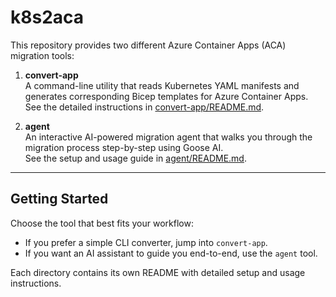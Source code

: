 # k8s2aca

This repository provides two different Azure Container Apps (ACA) migration tools:

1. **convert-app**  
   A command-line utility that reads Kubernetes YAML manifests and generates corresponding Bicep templates for Azure Container Apps.  
   See the detailed instructions in [convert-app/README.md](convert-app/README.md).

2. **agent**  
   An interactive AI-powered migration agent that walks you through the migration process step-by-step using Goose AI.  
   See the setup and usage guide in [agent/README.md](agent/README.md).

---

## Getting Started

Choose the tool that best fits your workflow:

- If you prefer a simple CLI converter, jump into `convert-app`.
- If you want an AI assistant to guide you end-to-end, use the `agent` tool.

Each directory contains its own README with detailed setup and usage instructions.
